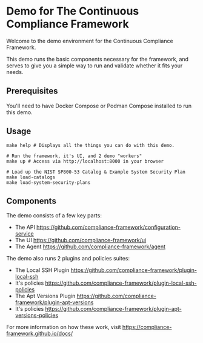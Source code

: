 # Demo for The Continuous Compliance Framework

Welcome to the demo environment for the Continuous Compliance Framework.

This demo runs the basic components necessary for the framework, and serves to give you a simple way to run and 
validate whether it fits your needs.

## Prerequisites

You'll need to have Docker Compose or Podman Compose installed to run this demo.

## Usage

```shell
make help # Displays all the things you can do with this demo.

# Run the framework, it's UI, and 2 demo "workers"
make up # Access via http://localhost:8000 in your browser 

# Load up the NIST SP800-53 Catalog & Example System Security Plan
make load-catalogs
make load-system-security-plans
```

## Components

The demo consists of a few key parts:

* The API https://github.com/compliance-framework/configuration-service
* The UI https://github.com/compliance-framework/ui
* The Agent https://github.com/compliance-framework/agent

The demo also runs 2 plugins and policies suites:

* The Local SSH Plugin https://github.com/compliance-framework/plugin-local-ssh
* It's policies https://github.com/compliance-framework/plugin-local-ssh-policies
* The Apt Versions Plugin https://github.com/compliance-framework/plugin-apt-versions
* It's policies https://github.com/compliance-framework/plugin-apt-versions-policies

For more information on how these work, visit https://compliance-framework.github.io/docs/